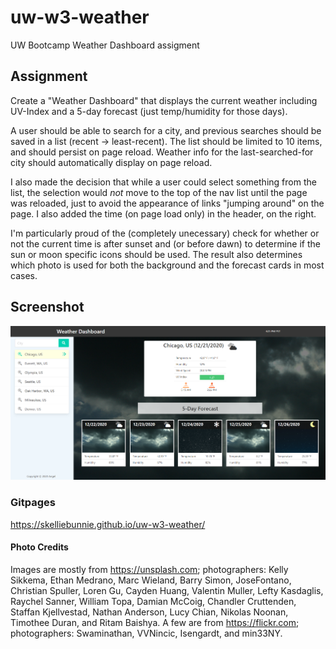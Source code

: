 # uw-w3-weather
UW Bootcamp Weather Dashboard assigment


## Assignment
Create a "Weather Dashboard" that displays the current weather including UV-Index and a 5-day forecast (just temp/humidity for those days).

A user should be able to search for a city, and previous searches should be saved in a list (recent -> least-recent). The list should be limited to 10 items, and should persist on page reload. Weather info for the last-searched-for city should automatically display on page reload.

I also made the decision that while a user could select something from the list, the selection would *not* move to the top of the nav list until the page was reloaded, just to avoid the appearance of links "jumping around" on the page. I also added the time (on page load only) in the header, on the right.

I'm particularly proud of the (completely unecessary) check for whether or not the current time is after sunset and (or before dawn) to determine if the sun or moon specific icons should be used. The result also determines which photo is used for both the background and the forecast cards in most cases.

## Screenshot
![Weather Dashboard Screenshot](/assets/screenshot.png?raw=true "Weather Dashboard Screenshot")

### Gitpages
https://skelliebunnie.github.io/uw-w3-weather/

#### Photo Credits
Images are mostly from https://unsplash.com; photographers: Kelly Sikkema, Ethan Medrano, Marc Wieland, Barry Simon, JoseFontano, Christian Spuller, Loren Gu, Cayden Huang, Valentin Muller, Lefty Kasdaglis, Raychel Sanner, William Topa, Damian McCoig, Chandler Cruttenden, Staffan Kjellvestad, Nathan Anderson, Lucy Chian, Nikolas Noonan, Timothee Duran, and Ritam Baishya.
A few are from https://flickr.com; photographers: Swaminathan, VVNincic, Isengardt, and min33NY.
